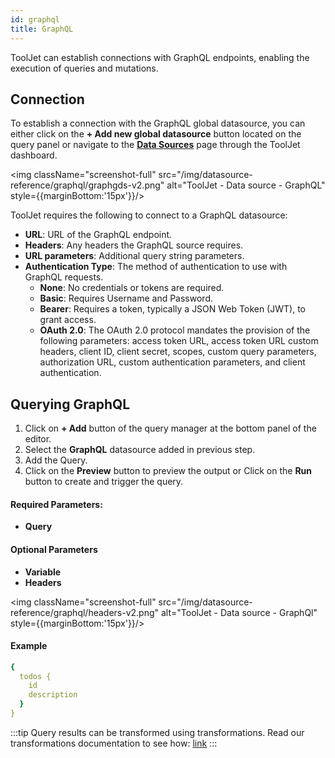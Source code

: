 ```yaml
---
id: graphql
title: GraphQL
---
```


ToolJet can establish connections with GraphQL endpoints, enabling the execution of queries and mutations.

<div style={{paddingTop:'24px'}}>

## Connection

To establish a connection with the GraphQL global datasource, you can either click on the **+ Add new global datasource** button located on the query panel or navigate to the **[Data Sources](/docs/data-sources/overview)** page through the ToolJet dashboard.

<div style={{textAlign: 'center'}}>

<img className="screenshot-full" src="/img/datasource-reference/graphql/graphgds-v2.png" alt="ToolJet - Data source - GraphQL" style={{marginBottom:'15px'}}/>

</div>

ToolJet requires the following to connect to a GraphQL datasource:

- **URL**: URL of the GraphQL endpoint.
- **Headers**: Any headers the GraphQL source requires.
- **URL parameters**: Additional query string parameters.
- **Authentication Type**: The method of authentication to use with GraphQL requests.
  - **None**: No credentials or tokens are required.
  - **Basic**: Requires Username and Password.
  - **Bearer**: Requires a token, typically a JSON Web Token (JWT), to grant access.
  - **OAuth 2.0**: The OAuth 2.0 protocol mandates the provision of the following parameters: access token URL, access token URL custom headers, client ID, client secret, scopes, custom query parameters, authorization URL, custom authentication parameters, and client authentication.

</div>

<div style={{paddingTop:'24px'}}>

## Querying GraphQL

1. Click on **+ Add** button of the query manager at the bottom panel of the editor.
2. Select the **GraphQL** datasource added in previous step.
3. Add the Query.
4. Click on the **Preview** button to preview the output or Click on the **Run** button to create and trigger the query.

#### Required Parameters:
- **Query**

#### Optional Parameters
- **Variable**
- **Headers**

<div style={{textAlign: 'center'}}>

<img className="screenshot-full" src="/img/datasource-reference/graphql/headers-v2.png" alt="ToolJet - Data source - GraphQl" style={{marginBottom:'15px'}}/>

</div>

#### Example
```yaml
{
  todos {
    id
    description
  }
}
```

:::tip
Query results can be transformed using transformations. Read our transformations documentation to see how: [link](/docs/tutorial/transformations)
:::

</div>
